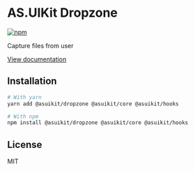 # AS.UIKit Dropzone

[![npm](https://img.shields.io/npm/dm/@asuikit/dropzone)](https://www.npmjs.com/package/@asuikit/dropzone)

Capture files from user

[View documentation](https://srcalienswap.github.io/as-uikit/)

## Installation

```bash
# With yarn
yarn add @asuikit/dropzone @asuikit/core @asuikit/hooks

# With npm
npm install @asuikit/dropzone @asuikit/core @asuikit/hooks
```

## License

MIT
